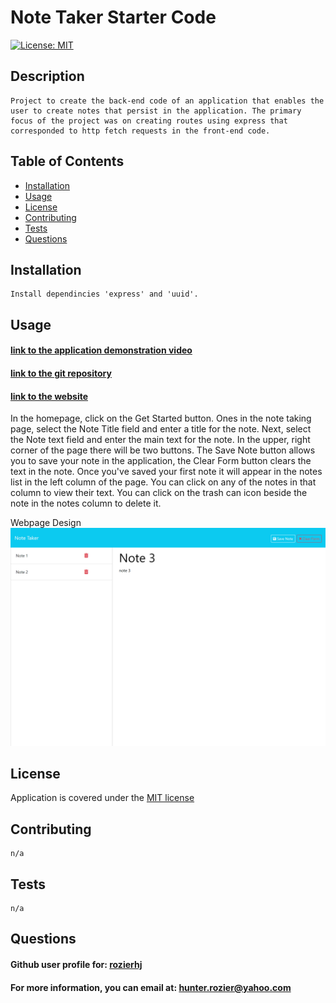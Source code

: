 # Note Taker Starter Code
  [![License: MIT](https://img.shields.io/badge/License-MIT-yellow.svg)](https://opensource.org/licenses/MIT)

  ## Description 
    Project to create the back-end code of an application that enables the user to create notes that persist in the application. The primary focus of the project was on creating routes using express that corresponded to http fetch requests in the front-end code.

  ## Table of Contents

  - [Installation](#installation)
  - [Usage](#usage)
  - [License](#license)
  - [Contributing](#contributing)
  - [Tests](#tests)
  - [Questions](#questions)  

  ## Installation
    Install dependincies 'express' and 'uuid'.

  ## Usage

  #### [link to the application demonstration video](https://app.screencastify.com/v3/watch/ho7sR5ELPObZIYovXBcZ)
  #### [link to the git repository](https://github.com/rozierhj/express.js.mod11)
  #### [link to the website](https://express-js-mod11.onrender.com/)

  In the homepage, click on the Get Started button. Ones in the note taking page, select the Note Title field and enter a title for the note. Next, select the Note text field and enter the main text for the note. In the upper, right corner of the page there will be two buttons. The Save Note button allows you to save your note in the application, the Clear Form button clears the text in the note.
  Once you've saved your first note it will appear in the notes list in the left column of the page. You can click on any of the notes in that column to view their text. You can click on the trash can icon beside the note in the notes column to delete it.

  Webpage Design
![Webpage Design](./public/assets/img/website.png)

  ## License

  Application is covered under the [MIT license](https://opensource.org/licenses/MIT)

  ## Contributing
    n/a

  ## Tests
    n/a

  ## Questions

  #### Github user profile for: [rozierhj](https://github.com/rozierhj)
  #### For more information, you can email at: [hunter.rozier@yahoo.com](hunter.rozier@yahoo.com)